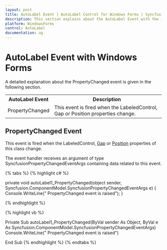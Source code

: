 ```yaml
---
layout: post
title: AutoLabel Event | AutoLabel Control for Windows Forms | Syncfusion
description: This section explains about the AutoLabel Event with the important key features of AutoLabel control for windows forms.
platform: WindowsForms
control: AutoLabel
documentation: ug
---
```

# AutoLabel Event with Windows Forms

A detailed explanation about the PropertyChanged event is given in the following section.

<table>
<tr>
<th>
AutoLabel Event</th><th>
Description</th></tr>
<tr>
<td>
PropertyChanged</td><td>
This event is fired when the LabeledControl, Gap or Position properties change.</td></tr>
</table>

##  PropertyChanged Event

This event is fired when the LabeledControl, [Gap](https://help.syncfusion.com/cr/cref_files/windowsforms/Syncfusion.Shared.Base~Syncfusion.Windows.Forms.Tools.AutoLabel~Gap.html) or [Position](https://help.syncfusion.com/cr/cref_files/windowsforms/Syncfusion.Shared.Base~Syncfusion.Windows.Forms.Tools.AutoLabel~Position.html) properties of this class change.

The event handler receives an argument of type SyncfusionPropertyChangedEventArgs containing data related to this event.

{% tabs %}
{% highlight c# %}

private void autoLabel1_PropertyChanged(object sender, Syncfusion.ComponentModel.SyncfusionPropertyChangedEventArgs e)
{
    Console.WriteLine(" PropertyChanged event is raised");
}

{% endhighlight %}

{% highlight vb %}

Private Sub autoLabel1_PropertyChanged(ByVal sender As Object, ByVal e As Syncfusion.ComponentModel.SyncfusionPropertyChangedEventArgs)
Console.WriteLine(" PropertyChanged event is raised")

End Sub
{% endhighlight %}
{% endtabs %}

